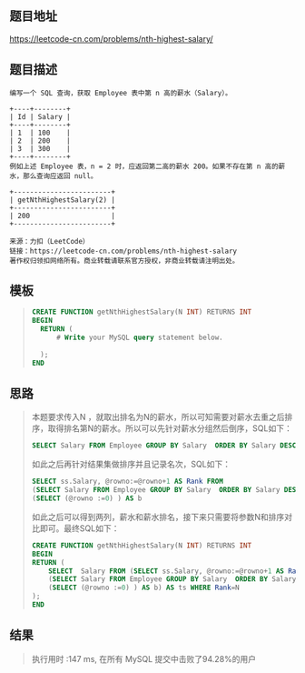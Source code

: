 
## 题目地址
https://leetcode-cn.com/problems/nth-highest-salary/

## 题目描述
```
编写一个 SQL 查询，获取 Employee 表中第 n 高的薪水（Salary）。

+----+--------+
| Id | Salary |
+----+--------+
| 1  | 100    |
| 2  | 200    |
| 3  | 300    |
+----+--------+
例如上述 Employee 表，n = 2 时，应返回第二高的薪水 200。如果不存在第 n 高的薪水，那么查询应返回 null。

+------------------------+
| getNthHighestSalary(2) |
+------------------------+
| 200                    |
+------------------------+

来源：力扣（LeetCode）
链接：https://leetcode-cn.com/problems/nth-highest-salary
著作权归领扣网络所有。商业转载请联系官方授权，非商业转载请注明出处。
```

## 模板

> ```sql
> CREATE FUNCTION getNthHighestSalary(N INT) RETURNS INT
> BEGIN
>   RETURN (
>       # Write your MySQL query statement below.
>       
>   );
> END
> ```

## 思路

> 本题要求传入N ，就取出排名为N的薪水，所以可知需要对薪水去重之后排序，取得排名第N的薪水。所以可以先针对薪水分组然后倒序，SQL如下：
>
> ```sql
> SELECT Salary FROM Employee GROUP BY Salary  ORDER BY Salary DESC
> ```
>
> 如此之后再针对结果集做排序并且记录名次，SQL如下：
>
> ```sql
> SELECT ss.Salary, @rowno:=@rowno+1 AS Rank FROM  
> (SELECT Salary FROM Employee GROUP BY Salary  ORDER BY Salary DESC) AS ss,
> (SELECT (@rowno :=0) ) AS b
> ```
>
> 如此之后可以得到两列，薪水和薪水排名，接下来只需要将参数N和排序对比即可。最终SQL如下：
>
> ```sql
> CREATE FUNCTION getNthHighestSalary(N INT) RETURNS INT
> BEGIN
> RETURN (
>     SELECT  Salary FROM (SELECT ss.Salary, @rowno:=@rowno+1 AS Rank FROM  
>     (SELECT Salary FROM Employee GROUP BY Salary  ORDER BY Salary DESC) AS ss,
>     (SELECT (@rowno :=0) ) AS b) AS ts WHERE Rank=N
> );
> END
> ```
>
> 

## 结果

> 执行用时 :147 ms, 在所有 MySQL 提交中击败了94.28%的用户